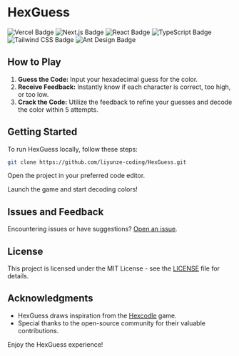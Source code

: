 # HexGuess

![Vercel Badge](https://img.shields.io/badge/Vercel-000?logo=vercel&logoColor=fff&style=for-the-badge)
![Next.js Badge](https://img.shields.io/badge/Next.js-000?logo=nextdotjs&logoColor=fff&style=for-the-badge)
![React Badge](https://img.shields.io/badge/React-61DAFB?logo=react&logoColor=000&style=for-the-badge)
![TypeScript Badge](https://img.shields.io/badge/TypeScript-3178C6?logo=typescript&logoColor=fff&style=for-the-badge)
![Tailwind CSS Badge](https://img.shields.io/badge/Tailwind%20CSS-06B6D4?logo=tailwindcss&logoColor=fff&style=for-the-badge)
![Ant Design Badge](https://img.shields.io/badge/Ant%20Design-0170FE?logo=antdesign&logoColor=fff&style=for-the-badge)

## How to Play

1. **Guess the Code:** Input your hexadecimal guess for the color.
2. **Receive Feedback:** Instantly know if each character is correct, too high, or too low.
3. **Crack the Code:** Utilize the feedback to refine your guesses and decode the color within 5 attempts.

## Getting Started

To run HexGuess locally, follow these steps:

```bash
git clone https://github.com/liyunze-coding/HexGuess.git
```

Open the project in your preferred code editor.

Launch the game and start decoding colors!

## Issues and Feedback

Encountering issues or have suggestions? [Open an issue](https://github.com/liyunze-coding/HexGuess/issues).

## License

This project is licensed under the MIT License - see the [LICENSE](LICENSE) file for details.

## Acknowledgments

- HexGuess draws inspiration from the [Hexcodle](https://hexcodle.com) game.
- Special thanks to the open-source community for their valuable contributions.

Enjoy the HexGuess experience!
